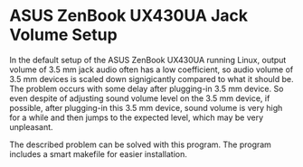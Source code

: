# ASUS ZenBook UX430UA Jack Volume Setup

In the default setup of the ASUS ZenBook UX430UA running Linux, output volume of 3.5 mm jack audio often has a low coefficient, so audio volume of 3.5 mm devices is scaled down signigicantly compared to what it should be. The problem occurs with some delay after plugging-in 3.5 mm device. So even despite of adjusting sound volume level on the 3.5 mm device, if possible, after plugging-in this 3.5 mm device, sound volume is very high for a while and then jumps to the expected level, which may be very unpleasant.

The described problem can be solved with this program. The program includes a smart makefile for easier installation.